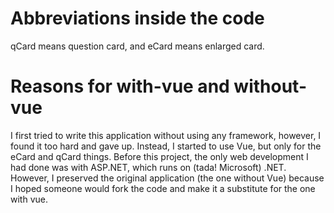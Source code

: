 # Abbreviations inside the code
qCard means question card, and eCard means enlarged card.

# Reasons for with-vue and without-vue
I first tried to write this application without using any framework, however, I found it too hard and gave up. Instead, I started to use Vue, but only for the eCard and qCard things. Before this project, the only web development I had done was with ASP.NET, which runs on (tada! Microsoft) .NET. However, I preserved the original application (the one without Vue) because I hoped someone would fork the code and make it a substitute for the one with vue.
